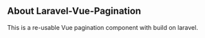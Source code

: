 
## About Laravel-Vue-Pagination

This is a re-usable Vue pagination component with build on laravel. 




